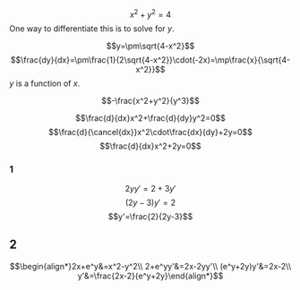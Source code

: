 $$x^2+y^2=4$$
One way to differentiate this is to solve for $y$.

$$y=\pm\sqrt{4-x^2}$$
$$\frac{dy}{dx}=\pm\frac{1}{2\sqrt{4-x^2}}\cdot(-2x)=\mp\frac{x}{\sqrt{4-x^2}}$$
$y$ is a function of $x$.

$$-\frac{x^2+y^2}{y^3}$$

$$\frac{d}{dx}x^2+\frac{d}{dy}y^2=0$$
$$\frac{d}{\cancel{dx}}x^2\cdot\frac{dx}{dy}+2y=0$$
$$\frac{d}{dx}x^2+2y=0$$


### 1

$$2yy'=2+3y'$$
$$(2y-3)y'=2$$
$$y'=\frac{2}{2y-3}$$

## 2

$$\begin{align*}2x+e^y&=x^2-y^2\\ 2+e^yy'&=2x-2yy'\\ (e^y+2y)y'&=2x-2\\ y'&=\frac{2x-2}{e^y+2y}\end{align*}$$


















